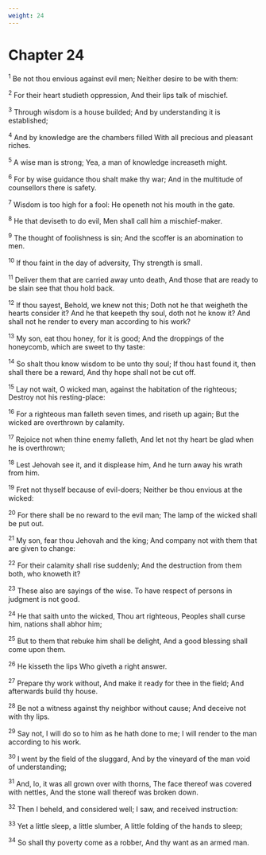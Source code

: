 ```yaml
---
weight: 24
---
```


# Chapter 24

<sup>1</sup> Be not thou envious against evil men; Neither desire to be with them: 

<sup>2</sup> For their heart studieth oppression, And their lips talk of mischief. 

<sup>3</sup> Through wisdom is a house builded; And by understanding it is established; 

<sup>4</sup> And by knowledge are the chambers filled With all precious and pleasant riches. 

<sup>5</sup> A wise man is strong; Yea, a man of knowledge increaseth might. 

<sup>6</sup> For by wise guidance thou shalt make thy war; And in the multitude of counsellors there is safety. 

<sup>7</sup> Wisdom is too high for a fool: He openeth not his mouth in the gate. 

<sup>8</sup> He that deviseth to do evil, Men shall call him a mischief-maker. 

<sup>9</sup> The thought of foolishness is sin; And the scoffer is an abomination to men. 

<sup>10</sup> If thou faint in the day of adversity, Thy strength is small. 

<sup>11</sup> Deliver them that are carried away unto death, And those that are ready to be slain see that thou hold back. 

<sup>12</sup> If thou sayest, Behold, we knew not this; Doth not he that weigheth the hearts consider it? And he that keepeth thy soul, doth not he know it? And shall not he render to every man according to his work? 

<sup>13</sup> My son, eat thou honey, for it is good; And the droppings of the honeycomb, which are sweet to thy taste: 

<sup>14</sup> So shalt thou know wisdom to be unto thy soul; If thou hast found it, then shall there be a reward, And thy hope shall not be cut off. 

<sup>15</sup> Lay not wait, O wicked man, against the habitation of the righteous; Destroy not his resting-place: 

<sup>16</sup> For a righteous man falleth seven times, and riseth up again; But the wicked are overthrown by calamity. 

<sup>17</sup> Rejoice not when thine enemy falleth, And let not thy heart be glad when he is overthrown; 

<sup>18</sup> Lest Jehovah see it, and it displease him, And he turn away his wrath from him. 

<sup>19</sup> Fret not thyself because of evil-doers; Neither be thou envious at the wicked: 

<sup>20</sup> For there shall be no reward to the evil man; The lamp of the wicked shall be put out. 

<sup>21</sup> My son, fear thou Jehovah and the king; And company not with them that are given to change: 

<sup>22</sup> For their calamity shall rise suddenly; And the destruction from them both, who knoweth it? 

<sup>23</sup> These also are sayings of the wise. To have respect of persons in judgment is not good. 

<sup>24</sup> He that saith unto the wicked, Thou art righteous, Peoples shall curse him, nations shall abhor him; 

<sup>25</sup> But to them that rebuke him shall be delight, And a good blessing shall come upon them. 

<sup>26</sup> He kisseth the lips Who giveth a right answer. 

<sup>27</sup> Prepare thy work without, And make it ready for thee in the field; And afterwards build thy house. 

<sup>28</sup> Be not a witness against thy neighbor without cause; And deceive not with thy lips. 

<sup>29</sup> Say not, I will do so to him as he hath done to me; I will render to the man according to his work. 

<sup>30</sup> I went by the field of the sluggard, And by the vineyard of the man void of understanding; 

<sup>31</sup> And, lo, it was all grown over with thorns, The face thereof was covered with nettles, And the stone wall thereof was broken down. 

<sup>32</sup> Then I beheld, and considered well; I saw, and received instruction: 

<sup>33</sup> Yet a little sleep, a little slumber, A little folding of the hands to sleep; 

<sup>34</sup> So shall thy poverty come as a robber, And thy want as an armed man. 


